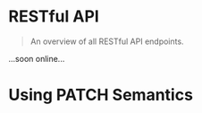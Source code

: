# RESTful API

> An overview of all RESTful API endpoints.

...soon online...

# Using PATCH Semantics
